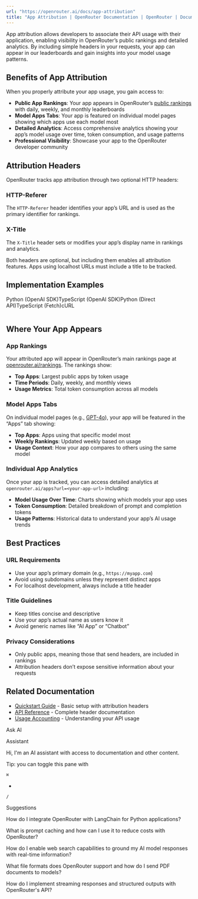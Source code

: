 ```yaml
---
url: "https://openrouter.ai/docs/app-attribution"
title: "App Attribution | OpenRouter Documentation | OpenRouter | Documentation"
---
```


App attribution allows developers to associate their API usage with their application, enabling visibility in OpenRouter’s public rankings and detailed analytics. By including simple headers in your requests, your app can appear in our leaderboards and gain insights into your model usage patterns.

## Benefits of App Attribution

When you properly attribute your app usage, you gain access to:

- **Public App Rankings**: Your app appears in OpenRouter’s [public rankings](https://openrouter.ai/rankings) with daily, weekly, and monthly leaderboards
- **Model Apps Tabs**: Your app is featured on individual model pages showing which apps use each model most
- **Detailed Analytics**: Access comprehensive analytics showing your app’s model usage over time, token consumption, and usage patterns
- **Professional Visibility**: Showcase your app to the OpenRouter developer community

## Attribution Headers

OpenRouter tracks app attribution through two optional HTTP headers:

### HTTP-Referer

The `HTTP-Referer` header identifies your app’s URL and is used as the primary identifier for rankings.

### X-Title

The `X-Title` header sets or modifies your app’s display name in rankings and analytics.

Both headers are optional, but including them enables all attribution features. Apps using localhost URLs must include a title to be tracked.

## Implementation Examples

Python (OpenAI SDK)TypeScript (OpenAI SDK)Python (Direct API)TypeScript (Fetch)cURL

```code-block text-sm

```

## Where Your App Appears

### App Rankings

Your attributed app will appear in OpenRouter’s main rankings page at [openrouter.ai/rankings](https://openrouter.ai/rankings). The rankings show:

- **Top Apps**: Largest public apps by token usage
- **Time Periods**: Daily, weekly, and monthly views
- **Usage Metrics**: Total token consumption across all models

### Model Apps Tabs

On individual model pages (e.g., [GPT-4o](https://openrouter.ai/models/openai/gpt-4o)), your app will be featured in the “Apps” tab showing:

- **Top Apps**: Apps using that specific model most
- **Weekly Rankings**: Updated weekly based on usage
- **Usage Context**: How your app compares to others using the same model

### Individual App Analytics

Once your app is tracked, you can access detailed analytics at `openrouter.ai/apps?url=<your-app-url>` including:

- **Model Usage Over Time**: Charts showing which models your app uses
- **Token Consumption**: Detailed breakdown of prompt and completion tokens
- **Usage Patterns**: Historical data to understand your app’s AI usage trends

## Best Practices

### URL Requirements

- Use your app’s primary domain (e.g., `https://myapp.com`)
- Avoid using subdomains unless they represent distinct apps
- For localhost development, always include a title header

### Title Guidelines

- Keep titles concise and descriptive
- Use your app’s actual name as users know it
- Avoid generic names like “AI App” or “Chatbot”

### Privacy Considerations

- Only public apps, meaning those that send headers, are included in rankings
- Attribution headers don’t expose sensitive information about your requests

## Related Documentation

- [Quickstart Guide](https://openrouter.ai/docs/quickstart) \- Basic setup with attribution headers
- [API Reference](https://openrouter.ai/docs/api-reference/overview) \- Complete header documentation
- [Usage Accounting](https://openrouter.ai/docs/use-cases/usage-accounting) \- Understanding your API usage

Ask AI

Assistant

Hi, I'm an AI assistant with access to documentation and other content.

Tip: you can toggle this pane with

`⌘`

+

`/`

Suggestions

How do I integrate OpenRouter with LangChain for Python applications?

What is prompt caching and how can I use it to reduce costs with OpenRouter?

How do I enable web search capabilities to ground my AI model responses with real-time information?

What file formats does OpenRouter support and how do I send PDF documents to models?

How do I implement streaming responses and structured outputs with OpenRouter's API?